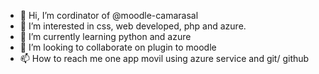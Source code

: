 - 👋 Hi, I’m cordinator of @moodle-camarasal
- 👀 I’m interested in css, web developed, php and azure.
- 🌱 I’m currently learning python and azure
- 💞️ I’m looking to collaborate on plugin to moodle
- 📫 How to reach me one app movil using azure service and git/ github

<!---
moodle-camarasal/moodle-camarasal is a ✨ special ✨ repository because its `README.md` (this file) appears on your GitHub profile.
You can click the Preview link to take a look at your changes.
--->
